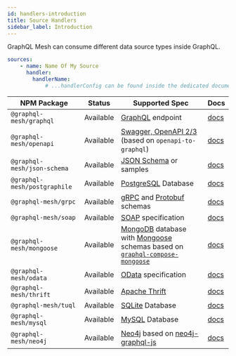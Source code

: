```yaml
---
id: handlers-introduction
title: Source Handlers
sidebar_label: Introduction
---
```


GraphQL Mesh can consume different data source types inside GraphQL.

```yml
sources:
    - name: Name Of My Source
      handler:
        handlerName:
            # ...handlerConfig can be found inside the dedicated documentation
```

| NPM Package                  | Status    | Supported Spec                                                     | Docs                           |
| ---------------------------- | --------- | ------------------------------------------------------------------ | ------------------------------ |
| `@graphql-mesh/graphql`      | Available | [GraphQL](https://graphql.org) endpoint | [docs](/docs/handlers/graphql)      |
| `@graphql-mesh/openapi`      | Available | [Swagger, OpenAPI 2/3](https://swagger.io/) (based on `openapi-to-graphql`)               | [docs](/docs/handlers/openapi)      |
| `@graphql-mesh/json-schema`  | Available | [JSON Schema](https://json-schema.org/) or samples                         | [docs](/docs/handlers/json-schema)  |
| `@graphql-mesh/postgraphile` | Available | [PostgreSQL](https://www.postgresql.org/) Database                                           | [docs](/docs/handlers/postgraphile) |
| `@graphql-mesh/grpc`         | Available | [gRPC](https://grpc.io/) and [Protobuf](https://en.wikipedia.org/wiki/Protocol_Buffers) schemas                                          | [docs](/docs/handlers/grpc)         |
| `@graphql-mesh/soap`         | Available | [SOAP](https://en.wikipedia.org/wiki/SOAP) specification                                                 | [docs](/docs/handlers/soap)         |
| `@graphql-mesh/mongoose`     | Available | [MongoDB](https://www.mongodb.com/) database with [Mongoose](https://mongoosejs.com/) schemas based on [`graphql-compose-mongoose`](https://github.com/graphql-compose/graphql-compose-mongoose)       | [docs](/docs/handlers/mongoose)     |
| `@graphql-mesh/odata`        | Available       | [OData](https://www.odata.org/) specification                                                | [docs](/docs/handlers/odata)                           |
| `@graphql-mesh/thrift`        | Available       | [Apache Thrift](https://thrift.apache.org/)                                                | [docs](/docs/handlers/thrift)                           |
| `@graphql-mesh/tuql`        | Available       | [SQLite](https://www.sqlite.org/index.html) Database                                                | [docs](/docs/handlers/tuql)                           |
| `@graphql-mesh/mysql`        | Available       | [MySQL](https://www.mysql.com/) Database                                                | [docs](/docs/handlers/mysql)                           |
| `@graphql-mesh/neo4j`        | Available       | [Neo4j](https://neo4j.com/) based on [neo4j-graphql-js](https://github.com/neo4j-graphql/neo4j-graphql-js)                                                 | [docs](/docs/handlers/neo4j)                           |
